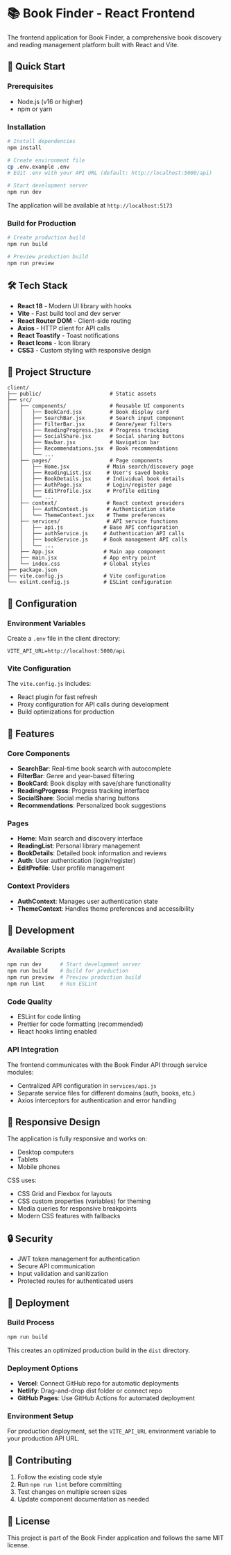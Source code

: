# 📚 Book Finder - React Frontend

The frontend application for Book Finder, a comprehensive book discovery and reading management platform built with React and Vite.

## 🚀 Quick Start

### Prerequisites
- Node.js (v16 or higher)
- npm or yarn

### Installation

```bash
# Install dependencies
npm install

# Create environment file
cp .env.example .env
# Edit .env with your API URL (default: http://localhost:5000/api)

# Start development server
npm run dev
```

The application will be available at `http://localhost:5173`

### Build for Production

```bash
# Create production build
npm run build

# Preview production build
npm run preview
```

## 🛠️ Tech Stack

- **React 18** - Modern UI library with hooks
- **Vite** - Fast build tool and dev server
- **React Router DOM** - Client-side routing
- **Axios** - HTTP client for API calls
- **React Toastify** - Toast notifications
- **React Icons** - Icon library
- **CSS3** - Custom styling with responsive design

## 📁 Project Structure

```
client/
├── public/                      # Static assets
├── src/
│   ├── components/              # Reusable UI components
│   │   ├── BookCard.jsx         # Book display card
│   │   ├── SearchBar.jsx        # Search input component
│   │   ├── FilterBar.jsx        # Genre/year filters
│   │   ├── ReadingProgress.jsx  # Progress tracking
│   │   ├── SocialShare.jsx      # Social sharing buttons
│   │   ├── Navbar.jsx           # Navigation bar
│   │   ├── Recommendations.jsx  # Book recommendations
│   │   └── ...
│   ├── pages/                   # Page components
│   │   ├── Home.jsx            # Main search/discovery page
│   │   ├── ReadingList.jsx     # User's saved books
│   │   ├── BookDetails.jsx     # Individual book details
│   │   ├── AuthPage.jsx        # Login/register page
│   │   ├── EditProfile.jsx     # Profile editing
│   │   └── ...
│   ├── context/                # React context providers
│   │   ├── AuthContext.js      # Authentication state
│   │   └── ThemeContext.jsx    # Theme preferences
│   ├── services/               # API service functions
│   │   ├── api.js             # Base API configuration
│   │   ├── authService.js     # Authentication API calls
│   │   ├── bookService.js     # Book management API calls
│   │   └── ...
│   ├── App.jsx                # Main app component
│   ├── main.jsx               # App entry point
│   └── index.css              # Global styles
├── package.json
├── vite.config.js             # Vite configuration
└── eslint.config.js           # ESLint configuration
```

## 🔧 Configuration

### Environment Variables

Create a `.env` file in the client directory:

```env
VITE_API_URL=http://localhost:5000/api
```

### Vite Configuration

The `vite.config.js` includes:
- React plugin for fast refresh
- Proxy configuration for API calls during development
- Build optimizations for production

## 🎨 Features

### Core Components

- **SearchBar**: Real-time book search with autocomplete
- **FilterBar**: Genre and year-based filtering
- **BookCard**: Book display with save/share functionality
- **ReadingProgress**: Progress tracking interface
- **SocialShare**: Social media sharing buttons
- **Recommendations**: Personalized book suggestions

### Pages

- **Home**: Main search and discovery interface
- **ReadingList**: Personal library management
- **BookDetails**: Detailed book information and reviews
- **Auth**: User authentication (login/register)
- **EditProfile**: User profile management

### Context Providers

- **AuthContext**: Manages user authentication state
- **ThemeContext**: Handles theme preferences and accessibility

## 🚀 Development

### Available Scripts

```bash
npm run dev      # Start development server
npm run build    # Build for production
npm run preview  # Preview production build
npm run lint     # Run ESLint
```

### Code Quality

- ESLint for code linting
- Prettier for code formatting (recommended)
- React hooks linting enabled

### API Integration

The frontend communicates with the Book Finder API through service modules:
- Centralized API configuration in `services/api.js`
- Separate service files for different domains (auth, books, etc.)
- Axios interceptors for authentication and error handling

## 📱 Responsive Design

The application is fully responsive and works on:
- Desktop computers
- Tablets
- Mobile phones

CSS uses:
- CSS Grid and Flexbox for layouts
- CSS custom properties (variables) for theming
- Media queries for responsive breakpoints
- Modern CSS features with fallbacks

## 🔒 Security

- JWT token management for authentication
- Secure API communication
- Input validation and sanitization
- Protected routes for authenticated users

## 🚀 Deployment

### Build Process

```bash
npm run build
```

This creates an optimized production build in the `dist` directory.

### Deployment Options

- **Vercel**: Connect GitHub repo for automatic deployments
- **Netlify**: Drag-and-drop dist folder or connect repo
- **GitHub Pages**: Use GitHub Actions for automated deployment

### Environment Setup

For production deployment, set the `VITE_API_URL` environment variable to your production API URL.

## 🤝 Contributing

1. Follow the existing code style
2. Run `npm run lint` before committing
3. Test changes on multiple screen sizes
4. Update component documentation as needed

## 📄 License

This project is part of the Book Finder application and follows the same MIT license.
